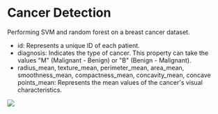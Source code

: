 # Cancer Detection
Performing SVM and random forest on a breast cancer dataset.


+ id: Represents a unique ID of each patient.
+ diagnosis: Indicates the type of cancer. This property can take the values "M" (Malignant - Benign) or "B" (Benign - Malignant).
+ radius_mean, texture_mean, perimeter_mean, area_mean, smoothness_mean, compactness_mean, concavity_mean, concave points_mean: Represents the mean values of the cancer's visual characteristics.

<picture>
  <img src="https://github.com/kbdv/cancer-detection/assets/113033203/808e8bba-c123-4fb2-bf55-0184709697be" />
</picture>
